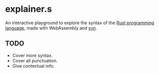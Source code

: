 # explainer.s

An interactive playground to explore the syntax of the [Rust programming language](https://rust-lang.org), made with WebAssembly and [syn](https://crates.io/crates/syn).

## TODO
* Cover more syntax.
* Cover all punctuation.
* Give contextual info.
